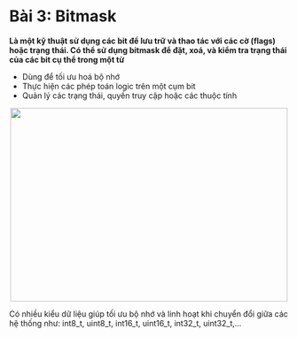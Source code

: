 # Bài 3: Bitmask
__Là một kỹ thuật sử dụng các bit để lưu trữ và thao tác với các cờ (flags) hoặc trạng thái. Có thể sử dụng bitmask để đặt, xoá, và kiểm tra trạng thái của các bit cụ thể trong một từ__
+ Dùng để tối ưu hoá bộ nhớ
+ Thực hiện các phép toán logic trên một cụm bit
+ Quản lý các trạng thái, quyền truy cập hoặc các thuộc tính

<p align = "center">
<img src = "https://www.google.com/url?sa=i&url=https%3A%2F%2Frdsic.edu.vn%2Fblog%2Fblog-3%2For-xor-vi-cb.html&psig=AOvVaw3cvPngWK6uUOu65T6r0Cj_&ust=1744455390023000&source=images&cd=vfe&opi=89978449&ved=0CBQQjRxqFwoTCMCcwvLoz4wDFQAAAAAdAAAAABAp" width = "500" height = "350">


Có nhiều kiểu dữ liệu giúp tối ưu bộ nhớ và linh hoạt khi chuyển đổi giữa các hệ thống như:
int8_t, uint8_t, int16_t, uint16_t, int32_t, uint32_t,...

